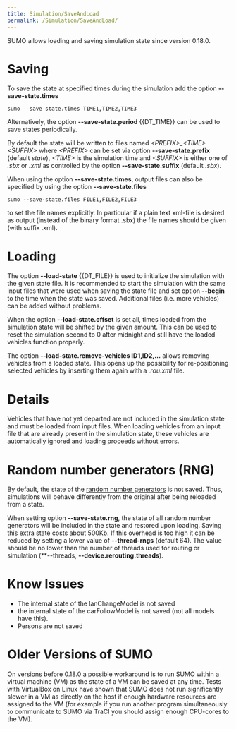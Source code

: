```yaml
---
title: Simulation/SaveAndLoad
permalink: /Simulation/SaveAndLoad/
---
```


SUMO allows loading and saving simulation state since version 0.18.0.

# Saving

To save the state at specified times during the simulation add the
option **--save-state.times**

```
sumo --save-state.times TIME1,TIME2,TIME3
```

Alternatively, the option **--save-state.period** {{DT_TIME}} can be used to save states periodically.

By default the state will be written to files named *<PREFIX\>_<TIME\><SUFFIX\>* where *<PREFIX\>* can be set via option **--save-state.prefix** (default *state*), *<TIME\>* is the simulation time and *<SUFFIX\>* is either one of *.sbx* or *.xml* as controlled by the option **--save-state.suffix** (default *.sbx*). 

When using the option **--save-state.times**, output files can also be specified by using the
option **--save-state.files**

```
sumo --save-state.files FILE1,FILE2,FILE3
```

to set the file names explicitly. In particular if a plain text xml-file
is desired as output (instead of the binary format .sbx) the file names
should be given (with suffix .xml).

# Loading

The option **--load-state** {{DT_FILE}} is used to initialize the simulation with the given state
file. It is recommended to start the simulation with the same input
files that were used when saving the state file and set option **--begin** to the
time when the state was saved. Additional files (i.e. more vehicles) can
be added without problems.

When the option **--load-state.offset** is set all, times loaded from the simulation state will
be shifted by the given amount. This can be used to reset the simulation
second to 0 after midnight and still have the loaded vehicles function
properly.

The option **--load-state.remove-vehicles ID1,ID2,...** allows removing vehicles from a loaded state. This opens up
the possibility for re-positioning selected vehicles by inserting them
again with a *.rou.xml* file.

# Details

Vehicles that have not yet departed are not included in the simulation
state and must be loaded from input files. When loading vehicles from an
input file that are already present in the simulation state, these
vehicles are automatically ignored and loading proceeds without errors.

# Random number generators (RNG)
By default, the state of the [random number generators](hRandomness.md) is not saved. Thus,
simulations will behave differently from the original after being reloaded from a state.

When setting option **--save-state.rng**, the state of all random number generators will be included in the state and restored upon loading. Saving this extra state costs about 500Kb. If this overhead is too high it can be reduced by setting a lower value of **--thread-rngs** (default 64). The value should be no lower than the number of threads used for routing or simulation (**--threads, **--device.rerouting.threads**).

# Know Issues

- The internal state of the lanChangeModel is not saved
- the internal state of the carFollowModel is not saved (not all models have this).
- Persons are not saved

# Older Versions of SUMO

On versions before 0.18.0 a possible workaround is to run SUMO within a
virtual machine (VM) as the state of a VM can be saved at any time.
Tests with VirtualBox on Linux have shown that SUMO does not run
significantly slower in a VM as directly on the host if enough hardware
resources are assigned to the VM (for example if you run another program
simultaneously to communicate to SUMO via TraCI you should assign enough
CPU-cores to the VM).
